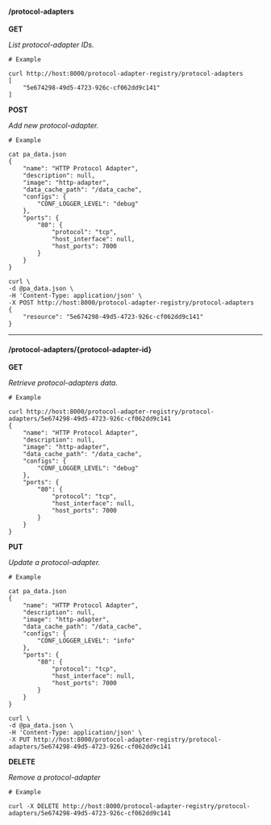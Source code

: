 #### /protocol-adapters

**GET**

_List protocol-adapter IDs._

    # Example

    curl http://host:8000/protocol-adapter-registry/protocol-adapters
    [
        "5e674298-49d5-4723-926c-cf062dd9c141"
    ]

**POST**

_Add new protocol-adapter._

    # Example

    cat pa_data.json
    {
        "name": "HTTP Protocol Adapter",
        "description": null,
        "image": "http-adapter",
        "data_cache_path": "/data_cache",
        "configs": {
            "CONF_LOGGER_LEVEL": "debug"
        },
        "ports": {
            "80": {
                "protocol": "tcp",
                "host_interface": null,
                "host_ports": 7000
            }
        }
    }

    curl \
    -d @pa_data.json \
    -H 'Content-Type: application/json' \
    -X POST http://host:8000/protocol-adapter-registry/protocol-adapters
    {
        "resource": "5e674298-49d5-4723-926c-cf062dd9c141"
    }

----

#### /protocol-adapters/{protocol-adapter-id}

**GET**

_Retrieve protocol-adapters data._

    # Example

    curl http://host:8000/protocol-adapter-registry/protocol-adapters/5e674298-49d5-4723-926c-cf062dd9c141
    {
        "name": "HTTP Protocol Adapter",
        "description": null,
        "image": "http-adapter",
        "data_cache_path": "/data_cache",
        "configs": {
            "CONF_LOGGER_LEVEL": "debug"
        },
        "ports": {
            "80": {
                "protocol": "tcp",
                "host_interface": null,
                "host_ports": 7000
            }
        }
    }

**PUT**

_Update a protocol-adapter._

    # Example

    cat pa_data.json
    {
        "name": "HTTP Protocol Adapter",
        "description": null,
        "image": "http-adapter",
        "data_cache_path": "/data_cache",
        "configs": {
            "CONF_LOGGER_LEVEL": "info"
        },
        "ports": {
            "80": {
                "protocol": "tcp",
                "host_interface": null,
                "host_ports": 7000
            }
        }
    }

    curl \
    -d @pa_data.json \
    -H 'Content-Type: application/json' \
    -X PUT http://host:8000/protocol-adapter-registry/protocol-adapters/5e674298-49d5-4723-926c-cf062dd9c141

**DELETE**

_Remove a protocol-adapter_

    # Example

    curl -X DELETE http://host:8000/protocol-adapter-registry/protocol-adapters/5e674298-49d5-4723-926c-cf062dd9c141
